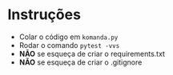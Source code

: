 # Instruções

- Colar o código em `komanda.py`
- Rodar o comando `pytest -vvs`
-   **NÃO** se esqueça de criar o requirements.txt
-   **NÃO** se esqueça de criar o .gitignore
